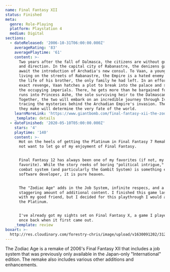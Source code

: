 ```yaml
---
name: Final Fantasy XII
status: Finished
meta:
  genre: Role-Playing
  platform: Playstation 4
  medium: Digital
sections:
  - dateReleased: '2006-10-31T06:00:00.000Z'
    averageRating: '83'
    averagePlaytime: '61'
    content: >-
      Two years after the fall of Dalmasca, the citizens are without guidance
      and direction. In the capital city of Rabanastre, the denizens gather and
      await the introduction of Archadia's new consul. To Vaan, a young man
      living on the streets of Rabanastre, the Empire is a hated enemy who took
      the life of his brother, the only family he had left. In an effort to
      exact revenge, Vaan hatches a plot to break into the palace and steal from
      the occupying imperials. There, he gets more than he bargained for as he
      runs into Princess Ashe, the sole surviving heir to the Dalmascan throne.
      Together, the two will embark on an incredible journey through Ivalice,
      tracing the mysteries behind the Archadian Empire's invasion. The choices
      they make will determine the very fate of the world.
    learnMoreLink: 'https://www.giantbomb.com/final-fantasy-xii-the-zodiac-age/3030-54121/'
    _template: details
  - dateFinished: '2020-05-10T05:00:00.000Z'
    stars: '4'
    playtime: '140'
    content: >-
      Hot on the heels of getting the Platinum in Final Fantasy 7 Remake, I did
      not want to let go of my enjoyment of Final Fantasy.


      Final Fantasy 12 has always been one of my favorites (if not, my all-time
      favorite). While the story reeks of boring "political intrigue," the
      combat system (and particularly the Gambit System) is something else. To a
      software developer, it is pure heaven.


      The "Zodiac Age" adds in the Job System, infinite respecs, and a
      staggering amount of additional content. I finished this game last year
      with my good friend, but I decided for this playthrough I would also chase
      the Platinum.


      I've already got my sights set on Final Fantasy X, a game I played through
      once back when it first came out.
    _template: review
boxart: >-
  http://res.cloudinary.com/forestry-chris/image/upload/v1630091202/3124183-1203822419-packs_u7fkl8.jpg
---
```

The Zodiac Age is a remake of 2006's Final Fantasy XII that includes a job system that was previously only available in the Japan-only "International" edition. The remake also includes various other additions and enhancements.
